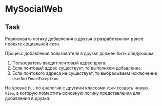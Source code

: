 # MySocialWeb

## Task

Реализовать логику добавления в друзья в разработанном ранее проекте социальной сети.

Процесс добавления пользователя в друзья должен быть следующим:

 1. Пользователь вводит почтовый адрес друга.
 2. Если почтовый адрес существует, то выполняем добавление.
 3. Если почтового адреса не существует, то выбрасываем исключение `UserNotFoundException`.

На уровне `PLL` по аналогии с другими классами `View` создать новую `View`, в которую поместить основную логику представления для добавления в друзья.

